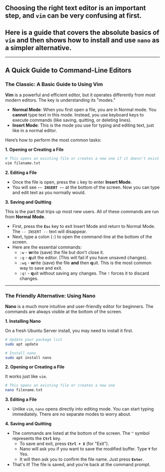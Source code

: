 
## Choosing the right text editor is an important step, and `vim` can be very confusing at first.

## Here is a guide that covers the absolute basics of `vim` and then shows how to install and use `nano` as a simpler alternative.

-----

## A Quick Guide to Command-Line Editors

### The Classic: A Basic Guide to Using Vim

**Vim** is a powerful and efficient editor, but it operates differently from most modern editors. The key is understanding its "modes."

  * **Normal Mode**: When you first open a file, you are in Normal mode. You **cannot** type text in this mode. Instead, you use keyboard keys to execute commands (like saving, quitting, or deleting lines).
  * **Insert Mode**: This is the mode you use for typing and editing text, just like in a normal editor.

Here’s how to perform the most common tasks:

**1. Opening or Creating a File**

```bash
# This opens an existing file or creates a new one if it doesn't exist
vim filename.txt
```

**2. Editing a File**

  * Once the file is open, press the `i` key to enter **Insert Mode**.
  * You will see **`-- INSERT --`** at the bottom of the screen. Now you can type and edit text as you normally would.

**3. Saving and Quitting**

This is the part that trips up most new users. All of these commands are run from **Normal Mode**.

  * First, press the **`Esc`** key to exit Insert Mode and return to Normal Mode. The `-- INSERT --` text will disappear.
  * Next, type a colon (`:`) to open the command-line at the bottom of the screen.
  * Here are the essential commands:
      * `:w` - **w**rite (save) the file but don't close it.
      * `:q` - **q**uit the editor. (This will fail if you have unsaved changes).
      * `:wq` - **w**rite (save) the file **and** then **q**uit. This is the most common way to save and exit.
      * `:q!` - **q**uit without saving any changes. The `!` forces it to discard changes.

-----

### The Friendly Alternative: Using Nano

**Nano** is a much more intuitive and user-friendly editor for beginners. The commands are always visible at the bottom of the screen.

**1. Installing Nano**

On a fresh Ubuntu Server install, you may need to install it first.

```bash
# Update your package list
sudo apt update

# Install nano
sudo apt install nano
```

**2. Opening or Creating a File**

It works just like `vim`.

```bash
# This opens an existing file or creates a new one
nano filename.txt
```

**3. Editing a File**

  * Unlike `vim`, `nano` opens directly into editing mode. You can start typing immediately. There are no separate modes to worry about.

**4. Saving and Quitting**

  * The commands are listed at the bottom of the screen. The `^` symbol represents the **`Ctrl`** key.
      * To save and exit, press **`Ctrl + X`** (for "Exit").
      * Nano will ask you if you want to save the modified buffer. Type **`Y`** for Yes.
      * It will then ask you to confirm the file name. Just press **`Enter`**.
  * That's it\! The file is saved, and you're back at the command prompt.